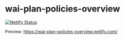 # wai-plan-policies-overview

[![Netlify Status](https://api.netlify.com/api/v1/badges/66056a10-8416-4523-bab0-592ca88dfb43/deploy-status)](https://app.netlify.com/sites/wai-plan-policies-overview/deploys)

Preview: https://wai-plan-policies-overview.netlify.com/